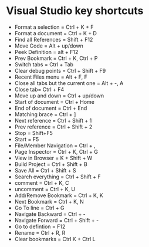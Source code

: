 # Visual Studio key shortcuts
- Format a selection = Ctrl + K + F
- Format a document = Ctrl + K + D
- Find all References = Shift + F12
- Move Code = Alt + up/down
- Peek Definition = alt + F12
- Prev Bookmark = Ctrl + K, Ctrl + P
- Switch tabs = Ctrl + Tab 
- Clear debug points = Ctrl + Shift + F9
- Recent Files menu = Alt + F, F
- Close all tabs but the current one = Alt + -, A
- Close tab= Ctrl + F4 
- Move up and down = Ctrl + up/down
- Start of document = Ctrl + Home
- End of document = Ctrl + End
- Matching brace = Ctrl + ] 
- Next reference = Ctrl + Shift + 1
- Prev reference = Ctrl + Shift + 2
- Stop = Shift+F5 
- Start = F5 
- File/Member Navigation = Ctrl + ,
- Page Inspector = Ctrl + K, Ctrl + G
- View in Browser = K + Shift + W
- Build Project = Ctrl + Shift + B
- Save All = Ctrl + Shift + S
- Search everything = Ctrl + Shift + F
- comment = Ctrl + K, C
- uncomment = Ctrl + K, U
- Add/Remove Bookmark = Ctrl + K, K
- Next Bookmark = Ctrl + K, N
- Go To line = Ctrl + G
- Navigate Backward = Ctrl + -
- Navigate Forward = Ctrl + Shift + -
- Go to defintion = F12
- Rename = Ctrl + R, R
- Clear bookmarks = Ctrl K + Ctrl L

